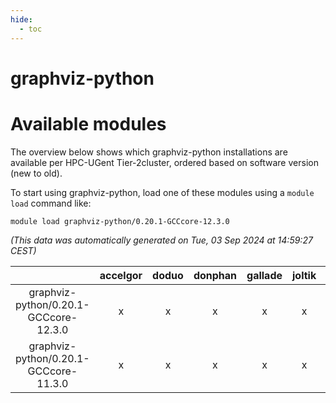 ```yaml
---
hide:
  - toc
---
```


graphviz-python
===============

# Available modules


The overview below shows which graphviz-python installations are available per HPC-UGent Tier-2cluster, ordered based on software version (new to old).

To start using graphviz-python, load one of these modules using a `module load` command like:

```shell
module load graphviz-python/0.20.1-GCCcore-12.3.0
```

*(This data was automatically generated on Tue, 03 Sep 2024 at 14:59:27 CEST)*  

| |accelgor|doduo|donphan|gallade|joltik|shinx|skitty|
| :---: | :---: | :---: | :---: | :---: | :---: | :---: | :---: |
|graphviz-python/0.20.1-GCCcore-12.3.0|x|x|x|x|x|x|x|
|graphviz-python/0.20.1-GCCcore-11.3.0|x|x|x|x|x|-|x|
